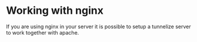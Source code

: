 # Working with nginx

If you are using nginx in your server it is possible to setup a tunnelize server to work together with apache.